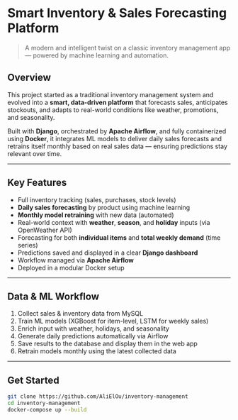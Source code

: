 #  Smart Inventory & Sales Forecasting Platform

> A modern and intelligent twist on a classic inventory management app — powered by machine learning and automation.

##  Overview

This project started as a traditional inventory management system and evolved into a **smart, data-driven platform** that forecasts sales, anticipates stockouts, and adapts to real-world conditions like weather, promotions, and seasonality.

Built with **Django**, orchestrated by **Apache Airflow**, and fully containerized using **Docker**, it integrates ML models to deliver daily sales forecasts and retrains itself monthly based on real sales data — ensuring predictions stay relevant over time.

---

##  Key Features

-  Full inventory tracking (sales, purchases, stock levels)
-  **Daily sales forecasting** by product using machine learning
-  **Monthly model retraining** with new data (automated)
-  Real-world context with **weather**, **season**, and **holiday** inputs (via OpenWeather API)
-  Forecasting for both **individual items** and **total weekly demand** (time series)
-  Predictions saved and displayed in a clear **Django dashboard**
-  Workflow managed via **Apache Airflow**
-  Deployed in a modular Docker setup

---


##  Data & ML Workflow

1. Collect sales & inventory data from MySQL  
2. Train ML models (XGBoost for item-level, LSTM for weekly sales)  
3. Enrich input with weather, holidays, and seasonality  
4. Generate daily predictions automatically via Airflow  
5. Save results to the database and display them in the web app  
6. Retrain models monthly using the latest collected data

---

##  Get Started

```bash
git clone https://github.com/AliElOu/inventory-management
cd inventory-management
docker-compose up --build

